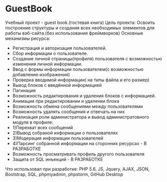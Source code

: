 # GuestBook
Учебный проект - guest book.(гостевая книга)
Цель проекта:
Освоить построение структуры и создания всех необходимых элементов для работы вэб-сайта.(без использования фреймворков)
Основные механизмы ресурса:
- Регистрация и авторизация пользователей.
- Сбор информации о пользователе.
- Создание личной страницы(профиля) пользователя с возможностью изменения личной информации.
- Ввод с формы информации пользователем(с возможностью добавление изображения)
- Проверка вводимой информации( на типы файла и его размер)
- Вывод блоков с введённой информацией
- Пагинация
- Возможность редактирования и удаления блоков с информацией.
- Анимация при редактировании и удалении блока
- Возможность обмена сообщениями между пользователями
- Возможность удалять сообщения и отвечать на них
- Реализация роли администратора и вывод администратовного модуля в профиле:
- 1)Перехват всех сообщений
- 2)Вывод собраной информации о пользователях
- 3)Модерация информации пользователей
- 4)Парсинг собранной информации на сторонних ресурсах - В РАЗРАБОТКЕ
- Возможность просматривать профиль другого пользователя
- Защита от SQL инъекций - В РАЗРАБОТКЕ 

Что использовал при разработке:
PHP 5.6, JS, Jquery, AJAX, JSON, Bootstrap, SQL, phpmyadmin, phpstorm, GitHub Desktop
